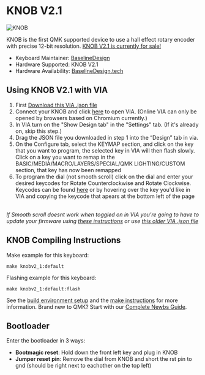 # KNOB V2.1

![KNOB](https://github.com/user-attachments/assets/2c5d7582-cdef-45be-adfb-913d4c559ec1)




KNOB is the first QMK supported device to use a hall effect rotary encoder with precise 12-bit resolution. 
[KNOB V2.1 is currently for sale!](https://www.etsy.com/listing/1748096655/knob-v2-volume-media-controller)

* Keyboard Maintainer: [BaselineDesign](https://github.com/BaselineDesign)
* Hardware Supported: KNOB V2.1
* Hardware Availability: [BaselineDesign.tech](https://baselinedesign.tech/products/knobv21)

## Using KNOB V2.1 with VIA
1. First [Download this VIA .json file](https://drive.google.com/uc?export=download&id=1Bo-KuTojrcoyr9Ovg1zOziSa1WW7xraH)
3. Connect your KNOB and click [here](https://usevia.app/settings) to open VIA. (Online VIA can only be opened by browsers based on Chromium currently.)
4. In VIA turn on the "Show Design tab" in the "Settings" tab. (If it's already on, skip this step.)
5. Drag the JSON file you downloaded in step 1 into the “Design” tab in via.
6. On the Configure tab, select the KEYMAP section, and click on the key that you want to program, the selected key in VIA will then flash slowly. Click on a key you want to remap in the BASIC/MEDIA/MACRO/LAYERS/SPECIAL/QMK LIGHTING/CUSTOM section, that key has now been remapped
7. To program the dial (not smooth scroll) click on the dial and enter your desired keycodes for Rotate Counterclockwise and Rotate Clockwise. Keycodes can be found [here](https://baselinedesign.tech/pages/via-keycode-cheatsheet) or by hovering over the key you'd like in VIA and copying the keycode that apears at the bottom left of the page

<br> *If Smooth scroll doesnt work when toggled on in VIA you're going to have to update your firmware using [these instructions](https://github.com/BaselineDesign/BaselineDesign-Knob/blob/main/KNOB_V2_QMK/knobv2_1/KNOBV2_1_Update_Firmare_Instructions.md) or use [this older VIA .json file](https://drive.google.com/uc?export=download&id=1IPoGg8PWFGqJwyo9-glygwBleMjgLrtM)*


## KNOB Compiling Instructions
Make example for this keyboard:

    make knobv2_1:default

Flashing example for this keyboard:

    make knobv2_1:default:flash

See the [build environment setup](https://docs.qmk.fm/#/getting_started_build_tools) and the [make instructions](https://docs.qmk.fm/#/getting_started_make_guide) for more information. Brand new to QMK? Start with our [Complete Newbs Guide](https://docs.qmk.fm/#/newbs).

## Bootloader

Enter the bootloader in 3 ways:

* **Bootmagic reset**: Hold down the front left key and plug in KNOB
* **Jumper reset pin**: Remove the dial from KNOB and short the rst pin to gnd (should be right next to eachother on the top left)



